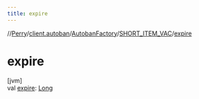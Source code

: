 ```yaml
---
title: expire
---
```

//[Perry](../../../../index.html)/[client.autoban](../../index.html)/[AutobanFactory](../index.html)/[SHORT_ITEM_VAC](index.html)/[expire](expire.html)



# expire



[jvm]\
val [expire](expire.html): [Long](https://kotlinlang.org/api/latest/jvm/stdlib/kotlin/-long/index.html)




